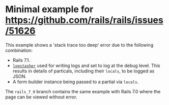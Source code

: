# Minimal example for https://github.com/rails/rails/issues/51626

This example shows a 'stack trace too deep' error due to the following combination:

* Rails 7.1.
* [`logstasher`](https://rubygems.org/gems/logstasher) used for writing logs and set to log at the debug level. This results in details of particals, including their `locals`, to be logged as JSON.
* A form builder instance being passed to a partial via `locals`.

The `rails_7_0` branch contains the same example with Rails 7.0 where the page can be viewed without error.